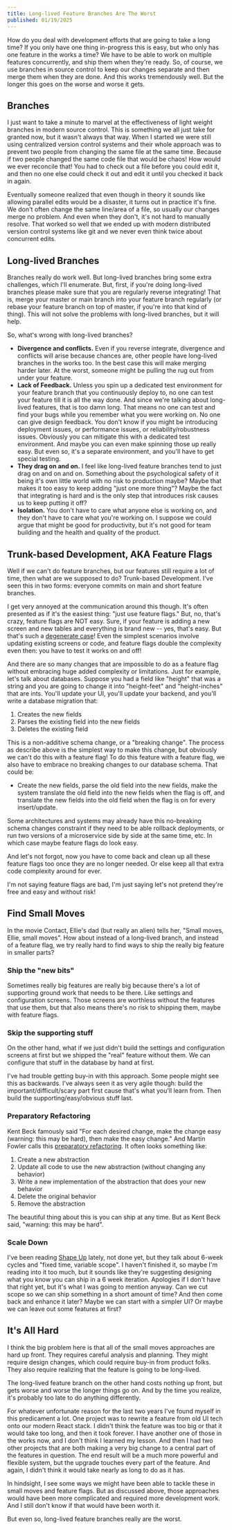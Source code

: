 ```yaml
---
title: Long-lived Feature Branches Are The Worst
published: 01/19/2025
---
```

How do you deal with development efforts that are going to take a long time?  If you only have one thing in-progress this is easy, but who only has one feature in the works a time?  We have to be able to work on multiple features concurrently, and ship them when they're ready.  So, of course, we use branches in source control to keep our changes separate and then merge them when they are done.  And this works tremendously well.  But the longer this goes on the worse and worse it gets.
<!-- excerpt -->

## Branches
I just want to take a minute to marvel at the effectiveness of light weight branches in modern source control.  This is something we all just take for granted now, but it wasn't always that way.  When I started we were still using centralized version control systems and their whole approach was to prevent two people from changing the same file at the same time.  Because if two people changed the same code file that would be chaos!  How would we ever reconcile that!  You had to check out a file before you could edit it, and then no one else could check it out and edit it until you checked it back in again.

Eventually someone realized that even though in theory it sounds like allowing parallel edits would be a disaster, it turns out in practice it's fine.  We don't often change the same line/area of a file, so usually our changes merge no problem.  And even when they don't, it's not hard to manually resolve.  That worked so well that we ended up with modern distributed version control systems like git and we never even think twice about concurrent edits.

## Long-lived Branches
Branches really do work well.  But long-lived branches bring some extra challenges, which I'll enumerate.  But, first, if you're doing long-lived branches please make sure that you are regularly reverse integrating!  That is, merge your master or main branch into your feature branch regularly (or rebase your feature branch on top of master, if you're into that kind of thing).  This will not solve the problems with long-lived branches, but it will help.

So, what's wrong with long-lived branches?

- **Divergence and conflicts.**  Even if you reverse integrate, divergence and conflicts will arise because chances are, other people have long-lived branches in the works too.  In the best case this will make merging harder later.  At the worst, someone might be pulling the rug out from under your feature.
- **Lack of Feedback.**  Unless you spin up a dedicated test environment for your feature branch that you continuously deploy to, no one can test your feature till it is all the way done.  And since we're talking about long-lived features, that is too damn long.  That means no one can test and find your bugs while you remember what you were working on.  No one can give design feedback.  You don't know if you might be introducing deployment issues, or performance issues, or reliability/robustness issues.  Obviously you can mitigate this with a dedicated test environment.  And maybe you can even make spinning those up really easy.  But even so, it's a separate environment, and you'll have to get special testing.
- **They drag on and on.**  I feel like long-lived feature branches tend to just drag on and on and on.  Something about the psychological safety of it being it's own little world with no risk to production maybe?  Maybe that makes it too easy to keep adding "just one more thing"?  Maybe the fact that integrating is hard and is the only step that introduces risk causes us to keep putting it off?  
- **Isolation.** You don't have to care what anyone else is working on, and they don't have to care what you're working on.  I suppose we could argue that might be good for productivity, but it's not good for team building and the health and quality of the product.

## Trunk-based Development, AKA Feature Flags
Well if we can't do feature branches, but our features still require a lot of time, then what are we supposed to do?  Trunk-based Development.  I've seen this in two forms: everyone commits on main and short feature branches.

I get very annoyed at the communication around this though.  It's often presented as if it's the easiest thing: "just use feature flags."  But, no, that's crazy, feature flags are NOT easy.  Sure, if your feature is adding a new screen and new tables and everything is brand new -- yes, that's easy.  But that's such a [degenerate case](https://en.wikipedia.org/wiki/Degeneracy_(mathematics))!  Even the simplest scenarios involve updating existing screens or code, and feature flags double the complexity even then: you have to test it works on and off!

And there are so many changes that are impossible to do as a feature flag without embracing huge added complexity or limitations.  Just for example, let's talk about databases.  Suppose you had a field like "height" that was a string and you are going to change it into "height-feet" and "height-inches" that are ints.  You'll update your UI, you'll update your backend, and you'll write a database migration that:

1. Creates the new fields
2. Parses the existing field into the new fields
3. Deletes the existing field

This is a non-additive schema change, or a "breaking change".  The process as describe above is the simplest way to make this change, but obviously we can't do this with a feature flag!  To do this feature with a feature flag, we also have to embrace no breaking changes to our database schema.  That could be:

- Create the new fields, parse the old field into the new fields, make the system translate the old field into the new fields when the flag is off, and translate the new fields into the old field when the flag is on for every insert/update.

Some architectures and systems may already have this no-breaking schema changes constraint if they need to be able rollback deployments, or run two versions of a microservice side by side at the same time, etc.  In which case maybe feature flags do look easy.  

And let's not forgot, now you have to come back and clean up all these feature flags too once they are no longer needed.  Or else keep all that extra code complexity around for ever.

I'm not saying feature flags are bad, I'm just saying let's not pretend they're free and easy and without risk!

## Find Small Moves
In the movie Contact, Ellie's dad (but really an alien) tells her, "Small moves, Ellie, small moves".  How about instead of a long-lived branch, and instead of a feature flag, we try really hard to find ways to ship the really big feature in smaller parts?

### Ship the "new bits"
Sometimes really big features are really big because there's a lot of supporting ground work that needs to be there.  Like settings and configuration screens.  Those screens are worthless without the features that use them, but that also means there's no risk to shipping them, maybe with feature flags.

### Skip the supporting stuff
On the other hand, what if we just didn't build the settings and configuration screens at first but we shipped the "real" feature without them.  We can configure that stuff in the database by hand at first.

I've had trouble getting buy-in with this approach.  Some people might see this as backwards.  I've always seen it as very agile though: build the important/difficult/scary part first cause that's what you'll learn from.  Then build the supporting/easy/obvious stuff last.

### Preparatory Refactoring
Kent Beck famously said "For each desired change, make the change easy (warning: this may be hard), then make the easy change."  And Martin Fowler calls this [preparatory refactoring](https://martinfowler.com/articles/preparatory-refactoring-example.html).  It often looks something like:

1. Create a new abstraction
2. Update all code to use the new abstraction (without changing any behavior)
3. Write a new implementation of the abstraction that does your new behavior
4. Delete the original behavior
5. Remove the abstraction

The beautiful thing about this is you can ship at any time.  But as Kent Beck said, "warning: this may be hard".

### Scale Down
I've been reading [Shape Up](https://basecamp.com/shapeup) lately, not done yet, but they talk about 6-week cycles and "fixed time, variable scope".  I haven't finished it, so maybe I'm reading into it too much, but it sounds like they're suggesting designing what you know you can ship in a 6 week iteration.  Apologies if I don't have that right yet, but it's what I was going to mention anyway.  Can we cut scope so we can ship something in a short amount of time?  And then come back and enhance it later?  Maybe we can start with a simpler UI?  Or maybe we can leave out some features at first?

## It's All Hard
I think the big problem here is that all of the small moves approaches are hard up front.  They requires careful analysis and planning.  They might require design changes, which could require buy-in from product folks.  They also require realizing that the feature is going to be long-lived.

The long-lived feature branch on the other hand costs nothing up front, but gets worse and worse the longer things go on.  And by the time you realize, it's probably too late to do anything differently.

For whatever unfortunate reason for the last two years I've found myself in this predicament a lot.  One project was to rewrite a feature from old UI tech onto our modern React stack.  I didn't think the feature was too big or that it would take too long, and then it took forever.  I have another one of those in the works now, and I don't think I learned my lesson.  And then I had two other projects that are both making a very big change to a central part of the features in question.  The end result will be a much more powerful and flexible system, but the upgrade touches every part of the feature.  And again, I didn't think it would take nearly as long to do as it has.  

In hindsight, I see some ways we might have been able to tackle these in small moves and feature flags.  But as discussed above, those approaches would have been more complicated and required more development work.  And I still don't know if that would have been worth it.

But even so, long-lived feature branches really are the worst.